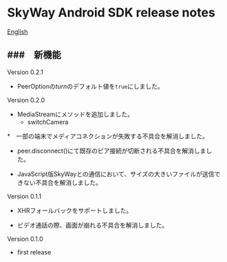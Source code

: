 SkyWay Android SDK release notes
=============================

[English](./release-notes.en.md)

###　新機能
--------------------------

Version 0.2.1

* PeerOptionの*turn*のデフォルト値を```true```にしました。

Version 0.2.0

* MediaStreamにメソッドを追加しました。
	- switchCamera

*　一部の端末でメディアコネクションが失敗する不具合を解消しました。

* peer.disconnect()にて既存のピア接続が切断される不具合を解消しました。

* JavaScript版SkyWayとの通信において、サイズの大きいファイルが送信できない不具合を解消しました。

Version 0.1.1

* XHRフォールバックをサポートしました。

* ビデオ通話の際、画面が崩れる不具合を解消しました。


Version 0.1.0

* first release

